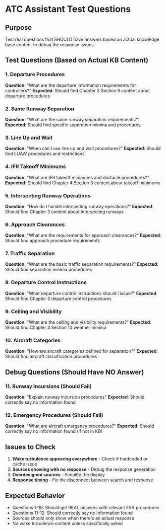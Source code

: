 # ATC Assistant Test Questions

## Purpose
Test real questions that SHOULD have answers based on actual knowledge base content to debug the response issues.

## Test Questions (Based on Actual KB Content)

### 1. Departure Procedures
**Question**: "What are the departure information requirements for controllers?"
**Expected**: Should find Chapter 3 Section 9 content about departure procedures

### 2. Same Runway Separation
**Question**: "What are the same runway separation requirements?"
**Expected**: Should find specific separation minima and procedures

### 3. Line Up and Wait
**Question**: "When can I use line up and wait procedures?"
**Expected**: Should find LUAW procedures and restrictions

### 4. IFR Takeoff Minimums
**Question**: "What are IFR takeoff minimums and obstacle procedures?"
**Expected**: Should find Chapter 4 Section 3 content about takeoff minimums

### 5. Intersecting Runway Operations
**Question**: "How do I handle intersecting runway operations?"
**Expected**: Should find Chapter 3 content about intersecting runways

### 6. Approach Clearances
**Question**: "What are the requirements for approach clearances?"
**Expected**: Should find approach procedure requirements

### 7. Traffic Separation
**Question**: "What are the basic traffic separation requirements?"
**Expected**: Should find separation minima procedures

### 8. Departure Control Instructions
**Question**: "What departure control instructions should I issue?"
**Expected**: Should find Chapter 3 departure control procedures

### 9. Ceiling and Visibility
**Question**: "What are the ceiling and visibility requirements?"
**Expected**: Should find Chapter 3 Section 10 weather minima

### 10. Aircraft Categories
**Question**: "How are aircraft categories defined for separation?"
**Expected**: Should find aircraft classification procedures

## Debug Questions (Should Have NO Answer)

### 11. Runway Incursions (Should Fail)
**Question**: "Explain runway incursion procedures"
**Expected**: Should correctly say no information found

### 12. Emergency Procedures (Should Fail)
**Question**: "What are aircraft emergency procedures?"
**Expected**: Should correctly say no information found (if not in KB)

## Issues to Check
1. **Wake turbulence appearing everywhere** - Check if hardcoded or cache issue
2. **Sources showing with no response** - Debug the response generation
3. **Overdesigned sources** - Simplify the display
4. **Response timing** - Fix the disconnect between search and response

## Expected Behavior
- Questions 1-10: Should get REAL answers with relevant FAA procedures
- Questions 11-12: Should correctly say no information found
- Sources should only show when there's an actual response
- No wake turbulence content unless specifically asked